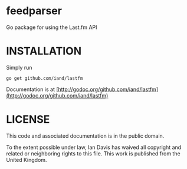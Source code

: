 feedparser
==========

Go package for using the Last.fm API


INSTALLATION
============

Simply run

	go get github.com/iand/lastfm

Documentation is at [http://godoc.org/github.com/iand/lastfm](http://godoc.org/github.com/iand/lastfm)

LICENSE
=======
This code and associated documentation is in the public domain.

To the extent possible under law, Ian Davis has waived all copyright
and related or neighboring rights to this file. This work is published 
from the United Kingdom. 
